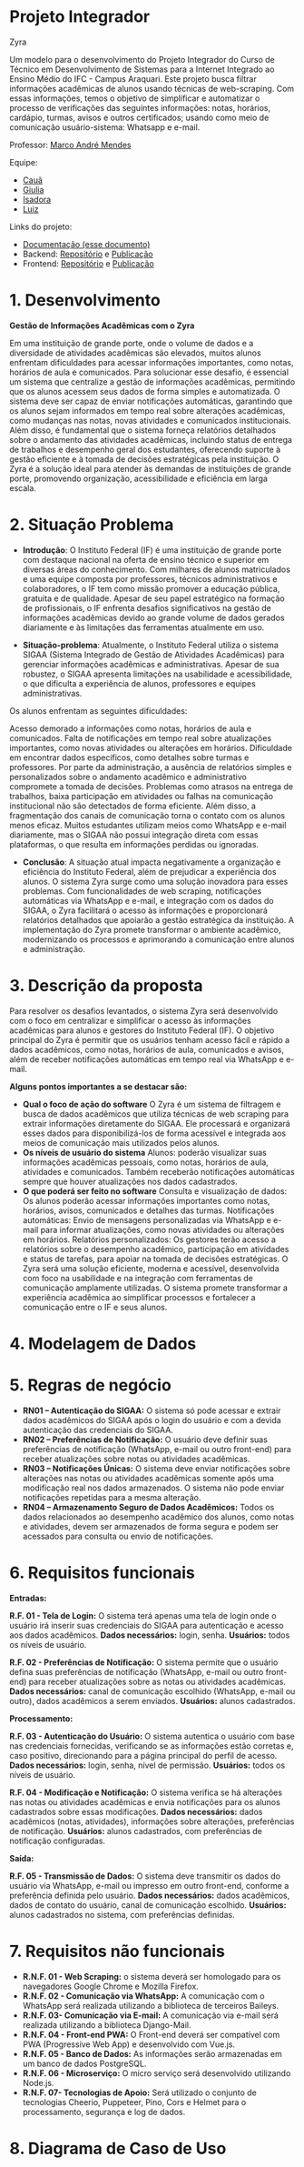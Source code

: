 # Projeto Integrador
Zyra

Um modelo para o desenvolvimento do Projeto Integrador do Curso de Técnico em Desenvolvimento de Sistemas para a Internet Integrado ao Ensino Médio do IFC - Campus Araquari. Este projeto busca filtrar informações acadêmicas de alunos usando técnicas de web-scraping. Com essas informações, temos o objetivo de simplificar e automatizar o processo de verificações das seguintes informações: notas, horários, cardápio, turmas, avisos e outros certificados; usando como meio de comunicação usuário-sistema: Whatsapp e e-mail.

Professor: [Marco André Mendes](github.com/marcoandre)

Equipe:
- [Cauã](github.com/Caussz)
- [Giulia](github.com/GiuliaNobre)
- [Isadora](github.com/IsadoraAlcantara)
- [Luiz](github.com/LuizNunes06)
  

Links do projeto:

-   [Documentação (esse documento)](github.com/marcoandre/pi-modelo)
-   Backend: [Repositório](github.com/marcoandre/pi-backend) e [Publicação](https://pi-backend.herokuapp.com/)
-   Frontend: [Repositório](github.com/marcoandre/pi-frontend) e [Publicação](https://pi-frontend.herokuapp.com/)

# 1. Desenvolvimento

**Gestão de Informações Acadêmicas com o Zyra**

Em uma instituição de grande porte, onde o volume de dados e a diversidade de atividades acadêmicas são elevados, muitos alunos enfrentam dificuldades para acessar informações importantes, como notas, horários de aula e comunicados. Para solucionar esse desafio, é essencial um sistema que centralize a gestão de informações acadêmicas, permitindo que os alunos acessem seus dados de forma simples e automatizada.
O sistema deve ser capaz de enviar notificações automáticas, garantindo que os alunos sejam informados em tempo real sobre alterações acadêmicas, como mudanças nas notas, novas atividades e comunicados institucionais.
Além disso, é fundamental que o sistema forneça relatórios detalhados sobre o andamento das atividades acadêmicas, incluindo status de entrega de trabalhos e desempenho geral dos estudantes, oferecendo suporte à gestão eficiente e à tomada de decisões estratégicas pela instituição.
O Zyra é a solução ideal para atender às demandas de instituições de grande porte, promovendo organização, acessibilidade e eficiência em larga escala.

# 2. Situação Problema

-   **Introdução**: O Instituto Federal (IF) é uma instituição de grande porte com destaque nacional na oferta de ensino técnico e superior em diversas áreas do conhecimento. Com milhares de alunos matriculados e uma equipe composta por professores, técnicos administrativos e colaboradores, o IF tem como missão promover a educação pública, gratuita e de qualidade. Apesar de seu papel estratégico na formação de profissionais, o IF enfrenta desafios significativos na gestão de informações acadêmicas devido ao grande volume de dados gerados diariamente e às limitações das ferramentas atualmente em uso.
  
-   **Situação-problema**: Atualmente, o Instituto Federal utiliza o sistema SIGAA (Sistema Integrado de Gestão de Atividades Acadêmicas) para gerenciar informações acadêmicas e administrativas. Apesar de sua robustez, o SIGAA apresenta limitações na usabilidade e acessibilidade, o que dificulta a experiência de alunos, professores e equipes administrativas.

Os alunos enfrentam as seguintes dificuldades:

Acesso demorado a informações como notas, horários de aula e comunicados.
Falta de notificações em tempo real sobre atualizações importantes, como novas atividades ou alterações em horários.
Dificuldade em encontrar dados específicos, como detalhes sobre turmas e professores.
Por parte da administração, a ausência de relatórios simples e personalizados sobre o andamento acadêmico e administrativo compromete a tomada de decisões. Problemas como atrasos na entrega de trabalhos, baixa participação em atividades ou falhas na comunicação institucional não são detectados de forma eficiente.
Além disso, a fragmentação dos canais de comunicação torna o contato com os alunos menos eficaz. Muitos estudantes utilizam meios como WhatsApp e e-mail diariamente, mas o SIGAA não possui integração direta com essas plataformas, o que resulta em informações perdidas ou ignoradas.

-   **Conclusão**: A situação atual impacta negativamente a organização e eficiência do Instituto Federal, além de prejudicar a experiência dos alunos. O sistema Zyra surge como uma solução inovadora para esses problemas. Com funcionalidades de web scraping, notificações automáticas via WhatsApp e e-mail, e integração com os dados do SIGAA, o Zyra facilitará o acesso às informações e proporcionará relatórios detalhados que apoiarão a gestão estratégica da instituição. A implementação do Zyra promete transformar o ambiente acadêmico, modernizando os processos e aprimorando a comunicação entre alunos e administração.

# 3. Descrição da proposta

Para resolver os desafios levantados, o sistema Zyra será desenvolvido com o foco em centralizar e simplificar o acesso às informações acadêmicas para alunos e gestores do Instituto Federal (IF). O objetivo principal do Zyra é permitir que os usuários tenham acesso fácil e rápido a dados acadêmicos, como notas, horários de aula, comunicados e avisos, além de receber notificações automáticas em tempo real via WhatsApp e e-mail.

**Alguns pontos importantes a se destacar são:**

-   **Qual o foco de ação do software** O Zyra é um sistema de filtragem e busca de dados acadêmicos que utiliza técnicas de web scraping para extrair informações diretamente do SIGAA. Ele processará e organizará esses dados para disponibilizá-los de forma acessível e integrada aos meios de comunicação mais utilizados pelos alunos.
-   **Os níveis de usuário do sistema** Alunos: poderão visualizar suas informações acadêmicas pessoais, como notas, horários de aula, atividades e comunicados. Também receberão notificações automáticas sempre que houver atualizações nos dados cadastrados.
-   **O que poderá ser feito no software** Consulta e visualização de dados: Os alunos poderão acessar informações importantes como notas, horários, avisos, comunicados e detalhes das turmas.
Notificações automáticas: Envio de mensagens personalizadas via WhatsApp e e-mail para informar atualizações, como novas atividades ou alterações em horários.
Relatórios personalizados: Os gestores terão acesso a relatórios sobre o desempenho acadêmico, participação em atividades e status de tarefas, para apoiar na tomada de decisões estratégicas.
O Zyra será uma solução eficiente, moderna e acessível, desenvolvida com foco na usabilidade e na integração com ferramentas de comunicação amplamente utilizadas. O sistema promete transformar a experiência acadêmica ao simplificar processos e fortalecer a comunicação entre o IF e seus alunos.

# 4. Modelagem de Dados






# 5. Regras de negócio

- **RN01 – Autenticação do SIGAA:** O sistema só pode acessar e extrair dados acadêmicos do SIGAA após o login do usuário e com a devida autenticação das credenciais do SIGAA.
- **RN02 – Preferências de Notificação:** O usuário deve definir suas preferências de notificação (WhatsApp, e-mail ou outro front-end) para receber atualizações sobre notas ou atividades acadêmicas.
- **RN03 – Notificações Únicas:** O sistema deve enviar notificações sobre alterações nas notas ou atividades acadêmicas somente após uma modificação real nos dados armazenados. O sistema não pode enviar notificações repetidas para a mesma alteração.
- **RN04 – Armazenamento Seguro de Dados Acadêmicos:** Todos os dados relacionados ao desempenho acadêmico dos alunos, como notas e atividades, devem ser armazenados de forma segura e podem ser acessados para consulta ou envio de notificações.

# 6. Requisitos funcionais

**Entradas:**

**R.F. 01 - Tela de Login:** O sistema terá apenas uma tela de login onde o usuário irá inserir suas credenciais do SIGAA para autenticação e acesso aos dados acadêmicos.
**Dados necessários:** login, senha.
**Usuários:** todos os níveis de usuário.

**R.F. 02 - Preferências de Notificação:** O sistema permite que o usuário defina suas preferências de notificação (WhatsApp, e-mail ou outro front-end) para receber atualizações sobre as notas ou atividades acadêmicas.
**Dados necessários:** canal de comunicação escolhido (WhatsApp, e-mail ou outro), dados acadêmicos a serem enviados.
**Usuários:** alunos cadastrados.

**Processamento:**

**R.F. 03 - Autenticação do Usuário:** O sistema autentica o usuário com base nas credenciais fornecidas, verificando se as informações estão corretas e, caso positivo, direcionando para a página principal do perfil de acesso.
**Dados necessários:** login, senha, nível de permissão.
**Usuários:** todos os níveis de usuário.

**R.F. 04 - Modificação e Notificação:** O sistema verifica se há alterações nas notas ou atividades acadêmicas e envia notificações para os alunos cadastrados sobre essas modificações.
**Dados necessários:** dados acadêmicos (notas, atividades), informações sobre alterações, preferências de notificação.
**Usuários:** alunos cadastrados, com preferências de notificação configuradas.

**Saída:**

**R.F. 05 - Transmissão de Dados:** O sistema deve transmitir os dados do usuário via WhatsApp, e-mail ou impresso em outro front-end, conforme a preferência definida pelo usuário.
**Dados necessários:** dados acadêmicos, dados de contato do usuário, canal de comunicação escolhido.
**Usuários:** alunos cadastrados no sistema, com preferências definidas.

# 7. Requisitos não funcionais

- **R.N.F. 01 - Web Scraping:** o sistema deverá ser homologado para os navegadores Google Chrome e Mozilla Firefox.
- **R.N.F. 02 - Comunicação via WhatsApp:** A comunicação com o WhatsApp será realizada utilizando a biblioteca de terceiros Baileys.
- **R.N.F. 03- Comunicação via E-mail:** A comunicação via e-mail será realizada utilizando a biblioteca Django-Mail.
- **R.N.F. 04 - Front-end PWA:** O Front-end deverá ser compatível com PWA (Progressive Web App) e desenvolvido com Vue.js.
- **R.N.F. 05 -  Banco de Dados:**  As informações serão armazenadas em um banco de dados PostgreSQL.
- **R.N.F. 06 - Microserviço:** O micro serviço será desenvolvido utilizando Node.js.
- **R.N.F. 07-  Tecnologias de Apoio:** Será utilizado o conjunto de tecnologias Cheerio, Puppeteer, Pino, Cors e Helmet para o processamento, segurança e log de dados.

# 8. Diagrama de Caso de Uso



